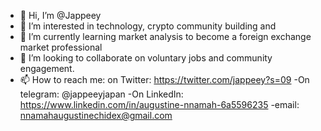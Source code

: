 - 👋 Hi, I’m @Jappeey
- 👀 I’m interested in technology, crypto community building and 
- 🌱 I’m currently learning market analysis to become a foreign exchange market professional
- 💞️ I’m looking to collaborate on voluntary jobs and community engagement.
- 📫 How to reach me: on Twitter: https://twitter.com/jappeey?s=09
-On telegram: @jappeeyjapan
-On LinkedIn: https://www.linkedin.com/in/augustine-nnamah-6a5596235
-email: nnamahaugustinechidex@gmail.com
<!---
Jappeey/Jappeey is a ✨ special ✨ repository because its `README.md` (this file) appears on your GitHub profile.
You can click the Preview link to take a look at your changes.
--->
